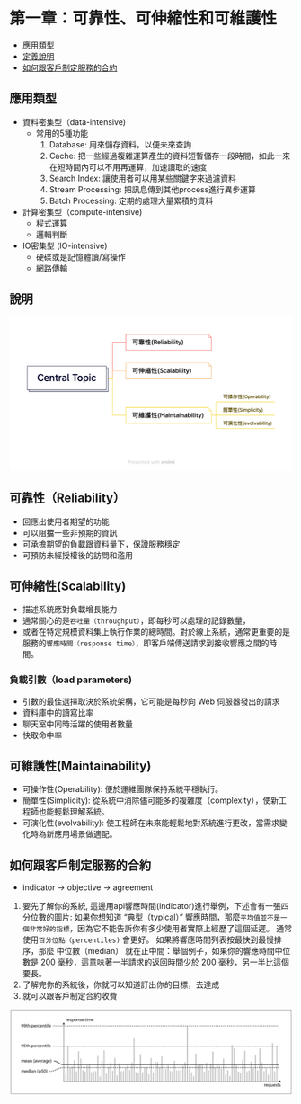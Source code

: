 
# 第一章：可靠性、可伸縮性和可維護性

- [應用類型](#應用類型)
- [定義說明](#說明)
- [如何跟客戶制定服務的合約](#如何跟客戶制定服務的合約)

## 應用類型
- 資料密集型（data-intensive)
    - 常用的5種功能
        1. Database: 用來儲存資料，以便未來查詢
        2. Cache: 把一些經過複雜運算產生的資料短暫儲存一段時間，如此一來在短時間內可以不用再運算，加速讀取的速度
        3. Search Index: 讓使用者可以用某些關鍵字來過濾資料
        4. Stream Processing: 把訊息傳到其他process進行異步運算
        5. Batch Processing: 定期的處理大量累積的資料
- 計算密集型（compute-intensive)
    - 程式運算
    - 邏輯判斷
- IO密集型 (IO-intensive)
    - 硬碟或是記憶體讀/寫操作
    - 網路傳輸

## 說明
![image](topic.png)
## 可靠性（Reliability）
- 回應出使用者期望的功能 
- 可以阻擋一些非預期的資訊
- 可承擔期望的負載跟資料量下，保證服務穩定 
- 可預防未經授權後的訪問和濫用

## 可伸縮性(Scalability)
- 描述系統應對負載增長能力
- 通常關心的是`吞吐量（throughput）`，即每秒可以處理的記錄數量，
- 或者在特定規模資料集上執行作業的總時間。對於線上系統，通常更重要的是服務的`響應時間（response time）`，即客戶端傳送請求到接收響應之間的時間。
### 負載引數（load parameters)
- 引數的最佳選擇取決於系統架構，它可能是每秒向 Web 伺服器發出的請求
- 資料庫中的讀寫比率
- 聊天室中同時活躍的使用者數量
- 快取命中率

## 可維護性(Maintainability)
- 可操作性(Operability): 便於運維團隊保持系統平穩執行。
- 簡單性(Simplicity): 從系統中消除儘可能多的複雜度（complexity），使新工程師也能輕鬆理解系統。
- 可演化性(evolvability): 使工程師在未來能輕鬆地對系統進行更改，當需求變化時為新應用場景做適配。

## 如何跟客戶制定服務的合約
- indicator -> objective -> agreement
1. 要先了解你的系統, 這邊用api響應時間(indicator)進行舉例，下述會有一張四分位數的圖片: 如果你想知道 “典型（typical）” 響應時間，那麼`平均值並不是一個非常好的指標`，因為它不能告訴你有多少使用者實際上經歷了這個延遲。 
通常使用`百分位點（percentiles)` 會更好。
如果將響應時間列表按最快到最慢排序，那麼 中位數（median） 
就在正中間：舉個例子，如果你的響應時間中位數是 200 毫秒，這意味著一半請求的返回時間少於 200 毫秒，另一半比這個要長。
2. 了解完你的系統後，你就可以知道訂出你的目標，去達成
3. 就可以跟客戶制定合約收費

![image](api_responsetime.png)